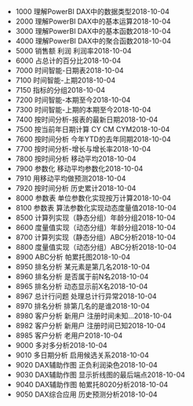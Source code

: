 - 1000 理解PowerBI DAX中的数据类型2018-10-04
- 2000 理解PowerBI DAX中的基本运算2018-10-04
- 3000 理解PowerBI DAX中的基本函数2018-10-04
- 4000 理解PowerBI DAX中的聚合函数2018-10-04
- 5000 销售额 利润 利润率2018-10-04
- 6000 占总计的百分比2018-10-04
- 7000 时间智能-日期表2018-10-04
- 7100 时间智能-上期2018-10-04
- 7150 指标的分组2018-10-04
- 7200 时间智能-本期至今2018-10-04
- 7300 时间智能-上期的本期至今2018-10-04
- 7400 按时间分析-报表的最新日期2018-10-04
- 7500 按当前年日期计算 CY CM CYM2018-10-04
- 7600 按时间分析 今年YTD的去年同期2018-10-04
- 7700 按时间分析-增长与增长率2018-10-04
- 7800 按时间分析 移动平均2018-10-04
- 7900 参数化 移动平均参数化2018-10-04
- 7910 用移动平均做预测2018-10-04
- 7920 按时间分析 历史累计2018-10-04
- 8000 参数表 单位参数化实现按万计算2018-10-04
- 8100 参数表 算法参数化实现动态度量值2018-10-04
- 8500 计算列实现（静态分组）年龄分组2018-10-04
- 8600 度量值实现（动态分组）年龄分组2018-10-04
- 8700 计算列实现（静态分组）ABC分析2018-10-04
- 8800 度量值实现（动态分组）ABC分析2018-10-04
- 8900 ABC分析 帕累托图2018-10-04
- 8950 排名分析 某元素是第几名2018-10-04
- 8960 排名分析 是否属于前N名2018-10-04
- 8965 排名分析 动态显示前X名2018-10-04
- 8967 总计行问题 处理总计行异常2018-10-04
- 8970 排名分析 排第几名的是谁2018-10-04
- 8980 客户分析 新用户 注册时间未知...2018-10-04
- 8982 客户分析 新用户 注册时间已知2018-10-04
- 8985 客户分析 老用户2018-10-04
- 9000 多对多分析2018-10-04
- 9010 多日期分析 启用候选关系2018-10-04
- 9020 DAX辅助作图 正负利润染色2018-10-04
- 9030 DAX辅助作图 显示折线图的最后端点2018-10-04
- 9040 DAX辅助作图 帕累托8020分析2018-10-04
- 9050 DAX综合应用 历史预测分析2018-10-04
